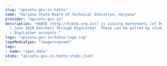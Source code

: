 ```yaml
---
slug: "apisetu-gov-in-hsbte"
name: "Haryana State Board of Technical Education, Haryana"
provider: "apisetu.gov.in"
description: "HSBTE (http://hsbte.org.in/) is issuing marksheets (of Dec 2017 and\
  \ June 2018 batches) through DigiLocker. These can be pulled by students into their\
  \ DigiLocker accounts."
logo: "apisetu.gov.in-hsbte-logo.svg"
logoMediaType: "image/svg+xml"
tags:
- name: "open_data"
stubs: "apisetu.gov.in-hsbte-stubs.json"
---
```

